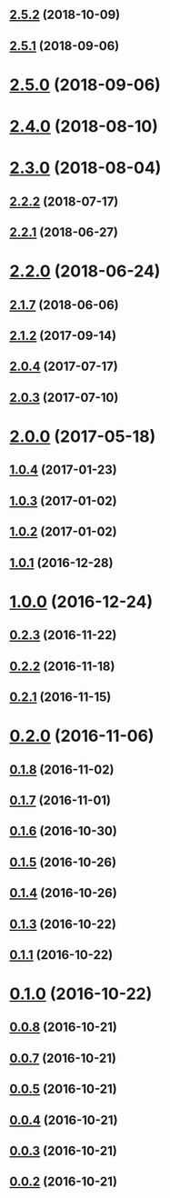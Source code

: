 <a name="2.5.2"></a>
## [2.5.2](https://github.com/dollarshaveclub/shave/compare/2.5.1...2.5.2) (2018-10-09)



<a name="2.5.1"></a>
## [2.5.1](https://github.com/dollarshaveclub/shave/compare/2.5.0...2.5.1) (2018-09-06)



<a name="2.5.0"></a>
# [2.5.0](https://github.com/dollarshaveclub/shave/compare/2.4.0...2.5.0) (2018-09-06)



<a name="2.4.0"></a>
# [2.4.0](https://github.com/dollarshaveclub/shave/compare/2.3.0...2.4.0) (2018-08-10)



<a name="2.3.0"></a>
# [2.3.0](https://github.com/dollarshaveclub/shave/compare/2.2.2...2.3.0) (2018-08-04)



<a name="2.2.2"></a>
## [2.2.2](https://github.com/dollarshaveclub/shave/compare/2.2.1...2.2.2) (2018-07-17)



<a name="2.2.1"></a>
## [2.2.1](https://github.com/dollarshaveclub/shave/compare/2.2.0...2.2.1) (2018-06-27)



<a name="2.2.0"></a>
# [2.2.0](https://github.com/dollarshaveclub/shave/compare/2.1.7...2.2.0) (2018-06-24)



<a name="2.1.7"></a>
## [2.1.7](https://github.com/dollarshaveclub/shave/compare/2.1.3...2.1.7) (2018-06-06)



<a name="2.1.2"></a>
## [2.1.2](https://github.com/dollarshaveclub/shave/compare/2.0.4...2.1.2) (2017-09-14)



<a name="2.0.4"></a>
## [2.0.4](https://github.com/dollarshaveclub/shave/compare/2.0.3...2.0.4) (2017-07-17)



<a name="2.0.3"></a>
## [2.0.3](https://github.com/dollarshaveclub/shave/compare/2.0.0...2.0.3) (2017-07-10)



<a name="2.0.0"></a>
# [2.0.0](https://github.com/dollarshaveclub/shave/compare/1.0.4...2.0.0) (2017-05-18)



<a name="1.0.4"></a>
## [1.0.4](https://github.com/dollarshaveclub/shave/compare/1.0.3...1.0.4) (2017-01-23)



<a name="1.0.3"></a>
## [1.0.3](https://github.com/dollarshaveclub/shave/compare/1.0.2...1.0.3) (2017-01-02)



<a name="1.0.2"></a>
## [1.0.2](https://github.com/dollarshaveclub/shave/compare/1.0.1...1.0.2) (2017-01-02)



<a name="1.0.1"></a>
## [1.0.1](https://github.com/dollarshaveclub/shave/compare/1.0.0...1.0.1) (2016-12-28)



<a name="1.0.0"></a>
# [1.0.0](https://github.com/dollarshaveclub/shave/compare/0.2.3...1.0.0) (2016-12-24)



<a name="0.2.3"></a>
## [0.2.3](https://github.com/dollarshaveclub/shave/compare/0.2.2...0.2.3) (2016-11-22)



<a name="0.2.2"></a>
## [0.2.2](https://github.com/dollarshaveclub/shave/compare/0.2.1...0.2.2) (2016-11-18)



<a name="0.2.1"></a>
## [0.2.1](https://github.com/dollarshaveclub/shave/compare/0.2.0...0.2.1) (2016-11-15)



<a name="0.2.0"></a>
# [0.2.0](https://github.com/dollarshaveclub/shave/compare/0.1.8...0.2.0) (2016-11-06)



<a name="0.1.8"></a>
## [0.1.8](https://github.com/dollarshaveclub/shave/compare/0.1.7...0.1.8) (2016-11-02)



<a name="0.1.7"></a>
## [0.1.7](https://github.com/dollarshaveclub/shave/compare/0.1.6...0.1.7) (2016-11-01)



<a name="0.1.6"></a>
## [0.1.6](https://github.com/dollarshaveclub/shave/compare/0.1.5...0.1.6) (2016-10-30)



<a name="0.1.5"></a>
## [0.1.5](https://github.com/dollarshaveclub/shave/compare/0.1.4...0.1.5) (2016-10-26)



<a name="0.1.4"></a>
## [0.1.4](https://github.com/dollarshaveclub/shave/compare/0.1.3...0.1.4) (2016-10-26)



<a name="0.1.3"></a>
## [0.1.3](https://github.com/dollarshaveclub/shave/compare/0.1.1...0.1.3) (2016-10-22)



<a name="0.1.1"></a>
## [0.1.1](https://github.com/dollarshaveclub/shave/compare/0.1.0...0.1.1) (2016-10-22)



<a name="0.1.0"></a>
# [0.1.0](https://github.com/dollarshaveclub/shave/compare/0.0.8...0.1.0) (2016-10-22)



<a name="0.0.8"></a>
## [0.0.8](https://github.com/dollarshaveclub/shave/compare/0.0.7...0.0.8) (2016-10-21)



<a name="0.0.7"></a>
## [0.0.7](https://github.com/dollarshaveclub/shave/compare/0.0.5...0.0.7) (2016-10-21)



<a name="0.0.5"></a>
## [0.0.5](https://github.com/dollarshaveclub/shave/compare/0.0.4...0.0.5) (2016-10-21)



<a name="0.0.4"></a>
## [0.0.4](https://github.com/dollarshaveclub/shave/compare/0.0.3...0.0.4) (2016-10-21)



<a name="0.0.3"></a>
## [0.0.3](https://github.com/dollarshaveclub/shave/compare/0.0.2...0.0.3) (2016-10-21)



<a name="0.0.2"></a>
## [0.0.2](https://github.com/dollarshaveclub/shave/compare/0.0.1...0.0.2) (2016-10-21)



